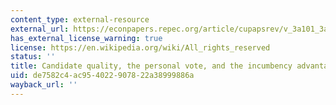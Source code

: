```yaml
---
content_type: external-resource
external_url: https://econpapers.repec.org/article/cupapsrev/v_3a101_3ay_3a2007_3ai_3a02_3ap_3a289-301_5f07.htm
has_external_license_warning: true
license: https://en.wikipedia.org/wiki/All_rights_reserved
status: ''
title: Candidate quality, the personal vote, and the incumbency advantage in Congress
uid: de7582c4-ac95-4022-9078-22a38999886a
wayback_url: ''
---
```

